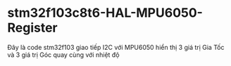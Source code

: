 # stm32f103c8t6-HAL-MPU6050-Register
Đây là code stm32f103 giao tiếp I2C với MPU6050 hiển thị 3 giá trị Gia Tốc và 3 giá trị Góc quay cùng với nhiệt độ
